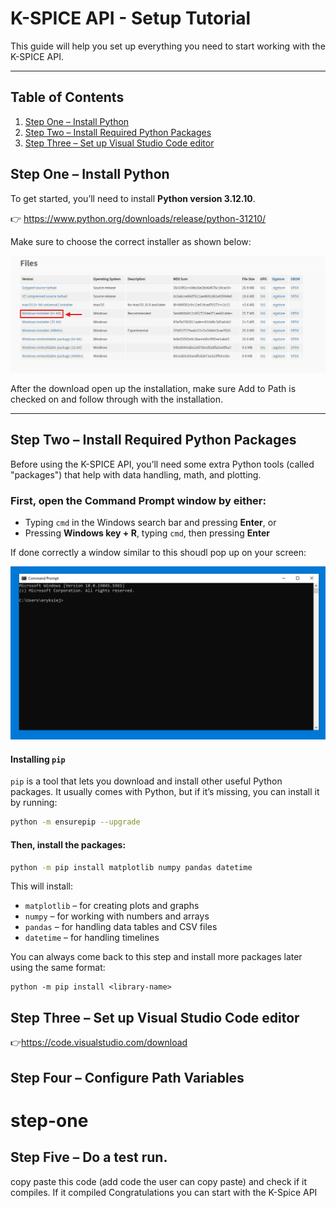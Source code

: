 # K-SPICE API - Setup Tutorial

This guide will help you set up everything you need to start working with the K-SPICE API.

---

## Table of Contents

1. [Step One – Install Python](#step-one)
2. [Step Two – Install Required Python Packages](##step-two---install-required-python-packages)
3. [Step Three – Set up Visual Studio Code editor](##step-three---set-up-visual-studio-code-editor)


## Step One – Install Python

To get started, you’ll need to install **Python version 3.12.10**.

👉 https://www.python.org/downloads/release/python-31210/


Make sure to choose the correct installer as shown below:

![alt](images/python_download.png)

After the download open up the installation, make sure Add to Path is checked on and follow through with the installation. 

---

## Step Two – Install Required Python Packages

Before using the K-SPICE API, you’ll need some extra Python tools (called "packages") that help with data handling, math, and plotting. 
### First, open the Command Prompt window by either:

- Typing `cmd` in the Windows search bar and pressing **Enter**, or  
- Pressing **Windows key + R**, typing `cmd`, then pressing **Enter**

If done correctly a window similar to this shoudl pop up on your screen: 

![cmd](images/cmd_picture.PNG)

#### Installing `pip`

`pip` is a tool that lets you download and install other useful Python packages. It usually comes with Python, but if it’s missing, you can install it by running:

```bash
python -m ensurepip --upgrade

```



#### Then, install the packages:

```bash
python -m pip install matplotlib numpy pandas datetime
```

This will install:

- `matplotlib` – for creating plots and graphs
- `numpy` – for working with numbers and arrays
- `pandas` – for handling data tables and CSV files
- `datetime` – for handling timelines

You can always come back to this step and install more packages later using the same format:

```shell
python -m pip install <library-name>
```

## Step Three – Set up Visual Studio Code editor

👉https://code.visualstudio.com/download
## Step Four – Configure Path Variables

# step-one

## Step Five – Do a test run.

copy paste this code (add code the user can copy paste) and check if it compiles. If it compiled Congratulations you can start with the K-Spice API
